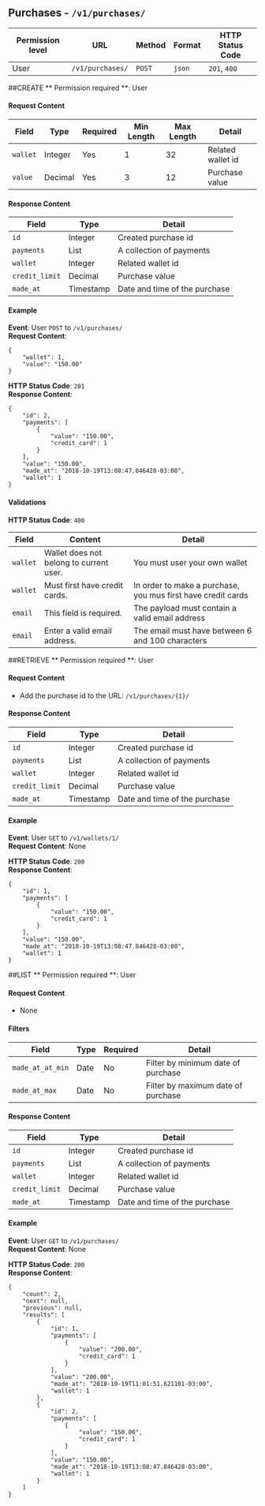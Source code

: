 ## Purchases - `/v1/purchases/`


| Permission level  |   URL| Method  | Format   |  HTTP Status Code |
|---|---|---|---|---|
|  User |  `/v1/purchases/` |   `POST`|  `json` |  `201`, `400` |


##CREATE
** Permission required **: User

#### Request Content

|  Field | Type  | Required  |  Min Length |  Max Length |  Detail |
|---|---|---|---|---|---|
| `wallet` |  Integer |  Yes |  1 |  32 |  Related wallet id |
| `value` |  Decimal |  Yes | 3  | 12  | Purchase value  |


#### Response Content
|  Field | Type  |Detail   |
|---|---|---|
|  `id`|  Integer |  Created purchase id|
|  `payments`|  List |  A collection of payments|
|  `wallet`|  Integer |  Related wallet id|
|  `credit_limit` | Decimal  |  Purchase value |
|  `made_at`|  Timestamp |  Date and time of the purchase |

#### Example

**Event**: User `POST` to `/v1/purchases/`  
**Request Content**: 
```
{
	"wallet": 1,
	"value": "150.00"	
}
```

**HTTP Status Code**: `201`  
**Response Content**:
```
{
	"id": 2,
	"payments": [
		{
			"value": "150.00",
			"credit_card": 1
		}
	],
	"value": "150.00",
	"made_at": "2018-10-19T13:08:47.846428-03:00",
	"wallet": 1
}
```

#### Validations
**HTTP Status Code**: `400`  

| Field  | Content  |  Detail |
|---|---|---|
| `wallet`  | Wallet does not belong to current user. |  You must user your own wallet |
| `wallet`  | Must first have credit cards. |  In order to make a purchase, you mus first have credit cards |
| `email`|  This field is required. | The payload must contain a valid email address  |
| `email` | Enter a valid email address.  | The email must have between 6 and 100 characters  |


##RETRIEVE
** Permission required **: User
#### Request Content
 - Add the purchase id to the URL: `/v1/purchases/{1}/`

#### Response Content
|  Field | Type  |Detail   |
|---|---|---|
|  `id`|  Integer |  Created purchase id|
|  `payments`|  List |  A collection of payments|
|  `wallet`|  Integer |  Related wallet id|
|  `credit_limit` | Decimal  |  Purchase value |
|  `made_at`|  Timestamp |  Date and time of the purchase |

#### Example

**Event**: User `GET` to `/v1/wallets/1/`  
**Request Content**:  None

**HTTP Status Code**: `200`  
**Response Content**:
```
{
	"id": 1,
	"payments": [
		{
			"value": "150.00",
			"credit_card": 1
		}
	],
	"value": "150.00",
	"made_at": "2018-10-19T13:08:47.846428-03:00",
	"wallet": 1
}
```

##LIST
** Permission required **: User
#### Request Content
 - None

#### Filters

| Field  | Type  | Required  | Detail  |
|---|---|---|---|
| `made_at_at_min`  | Date  |  No |  Filter by minimum date of purchase |
| `made_at_max`  | Date  |  No |  Filter by maximum date of purchase |

#### Response Content
|  Field | Type  |Detail   |
|---|---|---|
|  `id`|  Integer |  Created purchase id|
|  `payments`|  List |  A collection of payments|
|  `wallet`|  Integer |  Related wallet id|
|  `credit_limit` | Decimal  |  Purchase value |
|  `made_at`|  Timestamp |  Date and time of the purchase |

#### Example

**Event**: User `GET` to `/v1/purchases/`  
**Request Content**:  None


**HTTP Status Code**: `200`  
**Response Content**:
```
{
	"count": 2,
	"next": null,
	"previous": null,
	"results": [
		{
			"id": 1,
			"payments": [
				{
					"value": "200.00",
					"credit_card": 1
				}
			],
			"value": "200.00",
			"made_at": "2018-10-19T11:01:51.621101-03:00",
			"wallet": 1
		},
		{
			"id": 2,
			"payments": [
				{
					"value": "150.00",
					"credit_card": 1
				}
			],
			"value": "150.00",
			"made_at": "2018-10-19T13:08:47.846428-03:00",
			"wallet": 1
		}
	]
}
```